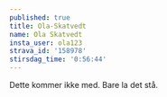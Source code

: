 ```yaml
---
published: true
title: Ola-Skatvedt
name: Ola Skatvedt
insta_user: ola123
strava_id: '158978'
stirsdag_time: '0:56:44'
---
```

Dette kommer ikke med. Bare la det stå. 